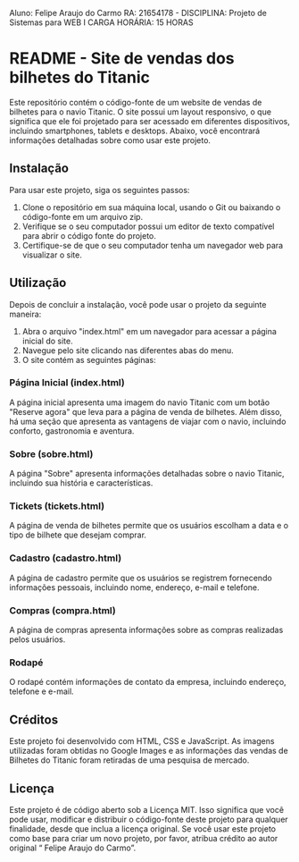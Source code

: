 
Aluno: Felipe Araujo do Carmo 		RA: 21654178 - 
DISCIPLINA: Projeto de Sistemas para WEB I
CARGA HORÁRIA: 15 HORAS


# README - Site de vendas dos bilhetes do Titanic

Este repositório contém o código-fonte de um website de vendas de bilhetes para o navio Titanic. O site possui um layout responsivo, o que significa que ele foi projetado para ser acessado em diferentes dispositivos, incluindo smartphones, tablets e desktops.
Abaixo, você encontrará informações detalhadas sobre como usar este projeto.


## Instalação

Para usar este projeto, siga os seguintes passos:

1. Clone o repositório em sua máquina local, usando o Git ou baixando o código-fonte em um arquivo zip.
2. Verifique se o seu computador possui um editor de texto compatível para abrir o código fonte do projeto.
3. Certifique-se de que o seu computador tenha um navegador web para visualizar o site.

## Utilização

Depois de concluir a instalação, você pode usar o projeto da seguinte maneira:

1. Abra o arquivo "index.html" em um navegador para acessar a página inicial do site.
2. Navegue pelo site clicando nas diferentes abas do menu.
3. O site contém as seguintes páginas:

### Página Inicial (index.html)

A página inicial apresenta uma imagem do navio Titanic com um botão "Reserve agora" que leva para a página de venda de bilhetes. Além disso, há uma seção que apresenta as vantagens de viajar com o navio, incluindo conforto, gastronomia e aventura.

### Sobre (sobre.html)

A página "Sobre" apresenta informações detalhadas sobre o navio Titanic, incluindo sua história e características.

### Tickets (tickets.html)

A página de venda de bilhetes permite que os usuários escolham a data e o tipo de bilhete que desejam comprar.

### Cadastro (cadastro.html)

A página de cadastro permite que os usuários se registrem fornecendo informações pessoais, incluindo nome, endereço, e-mail e telefone.

### Compras (compra.html)

A página de compras apresenta informações sobre as compras realizadas pelos usuários.

### Rodapé

O rodapé contém informações de contato da empresa, incluindo endereço, telefone e e-mail.

## Créditos

Este projeto foi desenvolvido com HTML, CSS e JavaScript. As imagens utilizadas foram obtidas no Google Images e as informações das vendas de Bilhetes do Titanic foram retiradas de uma pesquisa de mercado.

## Licença

Este projeto é de código aberto sob a Licença MIT. Isso significa que você pode usar, modificar e distribuir o código-fonte deste projeto para qualquer finalidade, desde que inclua a licença original. Se você usar este projeto como base para criar um novo projeto, por favor, atribua crédito ao autor original “ Felipe Araujo do Carmo”.

